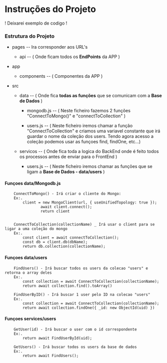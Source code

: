 # Instruções do Projeto

! Deixarei exemplo de codigo !

### Estrutura do Projeto
- pages -- Ira corresponder aos URL's
    - api -- ( Onde ficam todos os **EndPoints** da APP )

- app
    - components -- ( Componentes da APP )

- src
    - data -- ( Onde fica **todas as funções** que se comunicam com a **Base de Dados** )

        - mongodb.js -- ( Neste ficheiro fazemos 2 funções "ConnectToMongo()" e "connectToCollection" )

        - users.js -- ( Neste ficheiro iremos chamar a função "ConnectToCollection" e criamos uma variavel constante que irá guardar o nome da coleção dos users. Tendo agora acesso a coleção podemos usar as funçoes find, findOne, etc...)

    - servicos -- ( Onde fica toda a logica do BackEnd onde é feito todos os processos antes de enviar para o FrontEnd )

        - users.js -- ( Neste ficheiro iremos chamar as funções que se ligam a **Base de Dados - data/users** )



#### Funçoes data/Mongodb.js
```
    ConnectToMongo() - Irá criar o cliente do Mongo:
    Ex:. 
        client = new MongoClient(url, { useUnifiedTopology: true });
                await client.connect();
                return client


    ConnectToCollection(collectionName) _ Irá usar o client para se ligar a uma coleção do mongo
    Ex:. 
        const client = await connectToCollection();
        const db = client.db(dbName);
        return db.collection(collectionName);
```

#### Funçoes data/users
```
    FindUsers() - Irá buscar todos os users da colecao "users" e retorna o array deles
    Ex:. 
        const collection = await ConnectToCollection(collectionName);
        return await collection.find().toArray()

    FindUserByID() - Irá buscar 1 user pelo ID na colecao "users" 
    Ex:. 
        const collection = await ConnectToCollection(collectionName);
        return await collection.findOne({ _id: new ObjectId(uid) })
```

#### Funçoes services/users
```
    GetUser(id) - Irá buscar o user com o id correspondente
    Ex:.
        return await FindUserById(uid);

    GetUsers() - Irá buscar todos os users da base de dados
    Ex:.
        return await FindUsers();
```